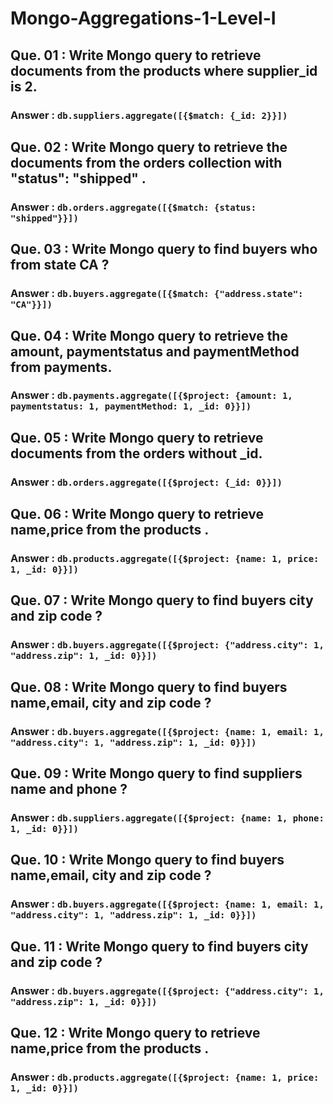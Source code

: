 # Mongo-Aggregations-1-Level-I

## Que. 01 : Write Mongo query to retrieve documents from the products where supplier_id is 2.

### Answer : `db.suppliers.aggregate([{$match: {_id: 2}}])`

## Que. 02 : Write Mongo query to retrieve the documents from the orders collection with "status": "shipped" .

### Answer : `db.orders.aggregate([{$match: {status: "shipped"}}])`

## Que. 03 : Write Mongo query to find buyers who from state CA ?

### Answer : `db.buyers.aggregate([{$match: {"address.state": "CA"}}])`

## Que. 04 : Write Mongo query to retrieve the amount, paymentstatus and paymentMethod from payments.

### Answer : `db.payments.aggregate([{$project: {amount: 1, paymentstatus: 1, paymentMethod: 1, _id: 0}}])`

## Que. 05 : Write Mongo query to retrieve documents from the orders without \_id.

### Answer : `db.orders.aggregate([{$project: {_id: 0}}])`

## Que. 06 : Write Mongo query to retrieve name,price from the products .

### Answer : `db.products.aggregate([{$project: {name: 1, price: 1, _id: 0}}])`

## Que. 07 : Write Mongo query to find buyers city and zip code ?

### Answer : `db.buyers.aggregate([{$project: {"address.city": 1, "address.zip": 1, _id: 0}}])`

## Que. 08 : Write Mongo query to find buyers name,email, city and zip code ?

### Answer : `db.buyers.aggregate([{$project: {name: 1, email: 1, "address.city": 1, "address.zip": 1, _id: 0}}])`

## Que. 09 : Write Mongo query to find suppliers name and phone ?

### Answer : `db.suppliers.aggregate([{$project: {name: 1, phone: 1, _id: 0}}])`

## Que. 10 : Write Mongo query to find buyers name,email, city and zip code ?

### Answer : `db.buyers.aggregate([{$project: {name: 1, email: 1, "address.city": 1, "address.zip": 1, _id: 0}}])`

## Que. 11 : Write Mongo query to find buyers city and zip code ?

### Answer : `db.buyers.aggregate([{$project: {"address.city": 1, "address.zip": 1, _id: 0}}])`

## Que. 12 : Write Mongo query to retrieve name,price from the products .

### Answer : `db.products.aggregate([{$project: {name: 1, price: 1, _id: 0}}])`
